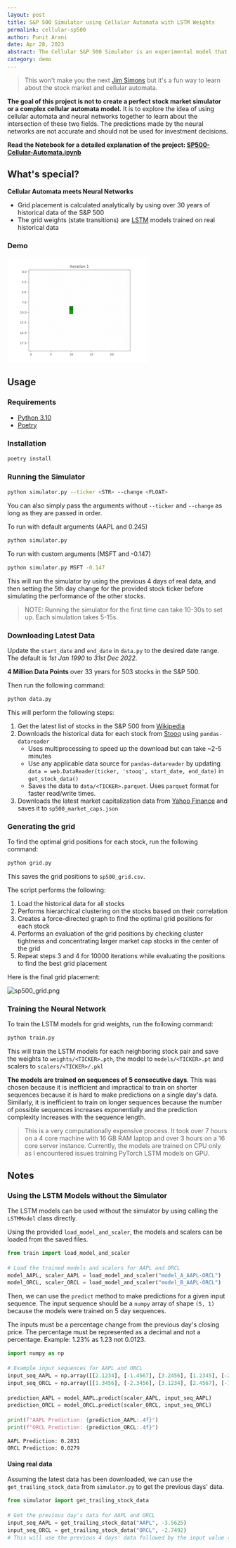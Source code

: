 ```yaml
---
layout: post
title: S&P 500 Simulator using Cellular Automata with LSTM Weights
permalink: cellular-sp500
author: Punit Arani
date: Apr 28, 2023
abstract: The Cellular S&P 500 Simulator is an experimental model that uses LSTM neural networks as weights for a cellular automata to simulate the stock market, providing a novel approach to visualize and explore the intricate relationships and dynamics within the S&P 500 index.
category: demo
---
```


> This won't make you the next [Jim Simons](<https://en.wikipedia.org/wiki/Jim_Simons_(mathematician)>)
> but it's a fun way to learn about the stock market and cellular automata.

**The goal of this project is not to create a perfect stock market simulator or a complex cellular automata model.**
It is to explore the idea of using cellular automata and neural networks together to learn about the intersection
of these two fields. The predictions made by the neural networks are not accurate and should not be used for
investment decisions.

**Read the Notebook for a detailed explanation of the project: [SP500-Cellular-Automata.ipynb](https://github.com/punitarani/cellular-sp500/blob/pdf/SP500-Cellular-Automata.ipynb)**

## What's special?

**Cellular Automata meets Neural Networks**

- Grid placement is calculated analytically by using over 30 years of historical data of the S&P 500
- The grid weights (state transitions) are [LSTM](https://en.wikipedia.org/wiki/Long_short-term_memory) models trained
  on real historical data

### Demo

![simulation_AAPL.gif](https://github.com/punitarani/cellular-sp500/blob/master/simulations/simulation_AAPL.gif)

## Usage

### Requirements

- [Python 3.10](https://www.python.org/downloads/release/python-3100/)
- [Poetry](https://python-poetry.org/docs/#installation)

### Installation

```bash
poetry install
```

### Running the Simulator

```bash
python simulator.py --ticker <STR> --change <FLOAT>
```

You can also simply pass the arguments without `--ticker` and `--change` as long as they are passed in order.

To run with default arguments (AAPL and 0.245)

```bash
python simulator.py
```

To run with custom arguments (MSFT and -0.147)

```bash
python simulator.py MSFT -0.147
```

This will run the simulator by using the previous 4 days of real data, and then setting the 5th day change for the provided stock ticker before simulating the performance of the other stocks.

> NOTE: Running the simulator for the first time can take 10-30s to set up.
> Each simulation takes 5-15s.

### Downloading Latest Data

Update the `start_date` and `end_date` in `data.py` to the desired date range.
The default is _1st Jan 1990_ to _31st Dec 2022._

**4 Million Data Points** over 33 years for 503 stocks in the S&P 500.

Then run the following command:

```bash
python data.py
```

This will perform the following steps:

1. Get the latest list of stocks in the S&P 500
   from [Wikipedia](https://en.wikipedia.org/wiki/List_of_S%26P_500_companies)
2. Downloads the historical data for each stock from [Stooq](https://stooq.com/db/h/) using `pandas-datareader`
   - Uses multiprocessing to speed up the download but can take ~2-5 minutes
   - Use any applicable data source for `pandas-datareader` by
     updating `data = web.DataReader(ticker, 'stooq', start_date, end_date)` in `get_stock_data()`
   - Saves the data to `data/<TICKER>.parquet`. Uses `parquet` format for faster read/write times.
3. Downloads the latest market capitalization data from [Yahoo Finance](https://finance.yahoo.com/) and saves it
   to `sp500_market_caps.json`

### Generating the grid

To find the optimal grid positions for each stock, run the following command:

```bash
python grid.py
```

This saves the grid positions to `sp500_grid.csv`.

The script performs the following:

1. Load the historical data for all stocks
2. Performs hierarchical clustering on the stocks based on their correlation
3. Creates a force-directed graph to find the optimal grid positions for each stock
4. Performs an evaluation of the grid positions by checking cluster tightness and concentrating larger market cap stocks
   in the center of the grid
5. Repeat steps 3 and 4 for 10000 iterations while evaluating the positions to find the best grid placement

Here is the final grid placement:

![sp500_grid.png](sp500_grid.png)

### Training the Neural Network

To train the LSTM models for grid weights, run the following command:

```bash
python train.py
```

This will train the LSTM models for each neighboring stock pair and save the weights to `weights/<TICKER>.pth`,
the model to `models/<TICKER>.pt` and scalers to `scalers/<TICKER>/.pkl`

**The models are trained on sequences of 5 consecutive days**.
This was chosen because it is inefficient and impractical to train on shorter sequences because it is hard to make
predictions on a single day's data. Similarly, it is inefficient to train on longer sequences because the number of
possible sequences increases exponentially and the prediction complexity increases with the sequence length.

> This is a very computationally expensive process.
> It took over 7 hours on a 4 core machine with 16 GB RAM laptop and over 3 hours on a 16 core server instance.
> Currently, the models are trained on CPU only as I encountered issues training PyTorch LSTM models on GPU.

## Notes

### Using the LSTM Models without the Simulator

The LSTM models can be used without the simulator by using calling the `LSTMModel` class directly.

Using the provided `load_model_and_scaler`, the models and scalers can be loaded from the saved files.

```python
from train import load_model_and_scaler

# Load the trained models and scalers for AAPL and ORCL
model_AAPL, scaler_AAPL = load_model_and_scaler("model_A_AAPL-ORCL")
model_ORCL, scaler_ORCL = load_model_and_scaler("model_B_AAPL-ORCL")
```

Then, we can use the `predict` method to make predictions for a given input sequence.
The input sequence should be a `numpy` array of shape `(5, 1)` because the models were trained on 5 day sequences.

The inputs must be a percentage change from the previous day's closing price.
The percentage must be represented as a decimal and not a percentage.
Example: 1.23% as 1.23 not 0.0123.

```python
import numpy as np

# Example input sequences for AAPL and ORCL
input_seq_AAPL = np.array([[2.1234], [-1.4567], [3.2456], [1.2345], [-2.0987]])
input_seq_ORCL = np.array([[1.3456], [-2.3456], [3.1234], [2.4567], [-1.2345]])

prediction_AAPL = model_AAPL.predict(scaler_AAPL, input_seq_AAPL)
prediction_ORCL = model_ORCL.predict(scaler_ORCL, input_seq_ORCL)

print(f"AAPL Prediction: {prediction_AAPL:.4f}")
print(f"ORCL Prediction: {prediction_ORCL:.4f}")
```

```text
AAPL Prediction: 0.2831
ORCL Prediction: 0.0279
```

#### Using real data

Assuming the latest data has been downloaded,
we can use the `get_trailing_stock_data` from `simulator.py` to get the previous days' data.

```python
from simulator import get_trailing_stock_data

# Get the previous day's data for AAPL and ORCL
input_seq_AAPL = get_trailing_stock_data("AAPL", -3.5625)
input_seq_ORCL = get_trailing_stock_data("ORCL", -2.7492)
# This will use the previous 4 days' data followed by the input value (second argument)
```
